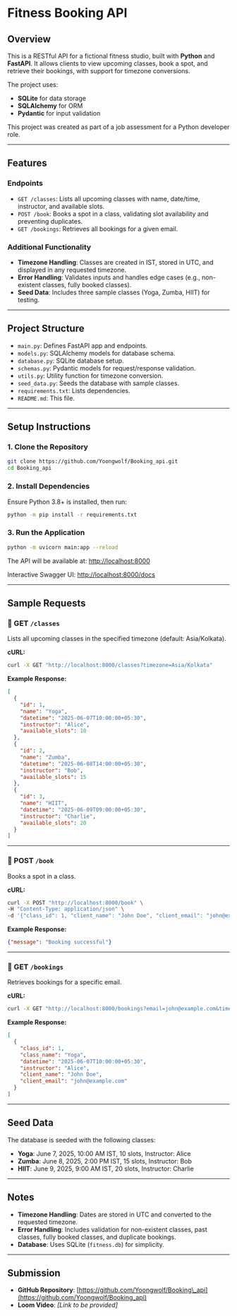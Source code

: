 # Fitness Booking API

## Overview

This is a RESTful API for a fictional fitness studio, built with **Python** and **FastAPI**. It allows clients to view upcoming classes, book a spot, and retrieve their bookings, with support for timezone conversions.

The project uses:
- **SQLite** for data storage
- **SQLAlchemy** for ORM
- **Pydantic** for input validation

This project was created as part of a job assessment for a Python developer role.

---

## Features

### Endpoints

- `GET /classes`: Lists all upcoming classes with name, date/time, instructor, and available slots.
- `POST /book`: Books a spot in a class, validating slot availability and preventing duplicates.
- `GET /bookings`: Retrieves all bookings for a given email.

### Additional Functionality

- **Timezone Handling**: Classes are created in IST, stored in UTC, and displayed in any requested timezone.
- **Error Handling**: Validates inputs and handles edge cases (e.g., non-existent classes, fully booked classes).
- **Seed Data**: Includes three sample classes (Yoga, Zumba, HIIT) for testing.

---

## Project Structure

- `main.py`: Defines FastAPI app and endpoints.
- `models.py`: SQLAlchemy models for database schema.
- `database.py`: SQLite database setup.
- `schemas.py`: Pydantic models for request/response validation.
- `utils.py`: Utility function for timezone conversion.
- `seed_data.py`: Seeds the database with sample classes.
- `requirements.txt`: Lists dependencies.
- `README.md`: This file.

---

## Setup Instructions

### 1. Clone the Repository

```bash
git clone https://github.com/Yoongwolf/Booking_api.git
cd Booking_api
````

### 2. Install Dependencies

Ensure Python 3.8+ is installed, then run:

```bash
python -m pip install -r requirements.txt
```

### 3. Run the Application

```bash
python -m uvicorn main:app --reload
```

The API will be available at:
[http://localhost:8000](http://localhost:8000)

Interactive Swagger UI:
[http://localhost:8000/docs](http://localhost:8000/docs)

---

## Sample Requests

### 🔹 GET `/classes`

Lists all upcoming classes in the specified timezone (default: Asia/Kolkata).

**cURL:**

```bash
curl -X GET "http://localhost:8000/classes?timezone=Asia/Kolkata"
```

**Example Response:**

```json
[
  {
    "id": 1,
    "name": "Yoga",
    "datetime": "2025-06-07T10:00:00+05:30",
    "instructor": "Alice",
    "available_slots": 10
  },
  {
    "id": 2,
    "name": "Zumba",
    "datetime": "2025-06-08T14:00:00+05:30",
    "instructor": "Bob",
    "available_slots": 15
  },
  {
    "id": 3,
    "name": "HIIT",
    "datetime": "2025-06-09T09:00:00+05:30",
    "instructor": "Charlie",
    "available_slots": 20
  }
]
```

---

### 🔹 POST `/book`

Books a spot in a class.

**cURL:**

```bash
curl -X POST "http://localhost:8000/book" \
-H "Content-Type: application/json" \
-d '{"class_id": 1, "client_name": "John Doe", "client_email": "john@example.com"}'
```

**Example Response:**

```json
{"message": "Booking successful"}
```

---

### 🔹 GET `/bookings`

Retrieves bookings for a specific email.

**cURL:**

```bash
curl -X GET "http://localhost:8000/bookings?email=john@example.com&timezone=Asia/Kolkata"
```

**Example Response:**

```json
[
  {
    "class_id": 1,
    "class_name": "Yoga",
    "datetime": "2025-06-07T10:00:00+05:30",
    "instructor": "Alice",
    "client_name": "John Doe",
    "client_email": "john@example.com"
  }
]
```

---

## Seed Data

The database is seeded with the following classes:

* **Yoga**: June 7, 2025, 10:00 AM IST, 10 slots, Instructor: Alice
* **Zumba**: June 8, 2025, 2:00 PM IST, 15 slots, Instructor: Bob
* **HIIT**: June 9, 2025, 9:00 AM IST, 20 slots, Instructor: Charlie

---

## Notes

* **Timezone Handling**: Dates are stored in UTC and converted to the requested timezone.
* **Error Handling**: Includes validation for non-existent classes, past classes, fully booked classes, and duplicate bookings.
* **Database**: Uses SQLite (`fitness.db`) for simplicity.

---

## Submission

* **GitHub Repository**: [https://github.com/Yoongwolf/Booking\_api](https://github.com/Yoongwolf/Booking_api)
* **Loom Video**: *\[Link to be provided]*
